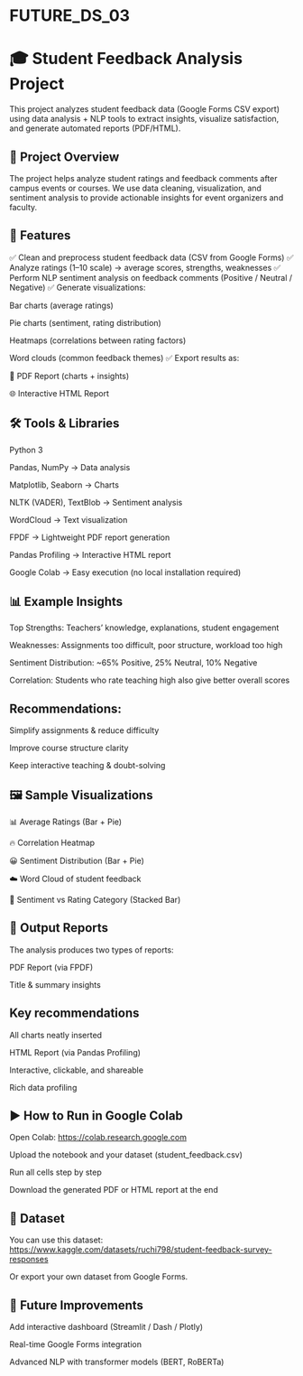 # FUTURE_DS_03
# **🎓 Student Feedback Analysis Project**

This project analyzes student feedback data (Google Forms CSV export) using data analysis + NLP tools to extract insights, visualize satisfaction, and generate automated reports (PDF/HTML).

## **🚀 Project Overview**

The project helps analyze student ratings and feedback comments after campus events or courses.
We use data cleaning, visualization, and sentiment analysis to provide actionable insights for event organizers and faculty.

## **📂 Features**

✅ Clean and preprocess student feedback data (CSV from Google Forms)
✅ Analyze ratings (1–10 scale) → average scores, strengths, weaknesses
✅ Perform NLP sentiment analysis on feedback comments (Positive / Neutral / Negative)
✅ Generate visualizations:

Bar charts (average ratings)

Pie charts (sentiment, rating distribution)

Heatmaps (correlations between rating factors)

Word clouds (common feedback themes)
✅ Export results as:

📄 PDF Report (charts + insights)

🌐 Interactive HTML Report

## **🛠️ Tools & Libraries**

Python 3

Pandas, NumPy → Data analysis

Matplotlib, Seaborn → Charts

NLTK (VADER), TextBlob → Sentiment analysis

WordCloud → Text visualization

FPDF → Lightweight PDF report generation

Pandas Profiling → Interactive HTML report

Google Colab → Easy execution (no local installation required)

## **📊 Example Insights**

Top Strengths: Teachers’ knowledge, explanations, student engagement

Weaknesses: Assignments too difficult, poor structure, workload too high

Sentiment Distribution: ~65% Positive, 25% Neutral, 10% Negative

Correlation: Students who rate teaching high also give better overall scores

## **Recommendations:**

Simplify assignments & reduce difficulty

Improve course structure clarity

Keep interactive teaching & doubt-solving

## **🖼️ Sample Visualizations**

📊 Average Ratings (Bar + Pie)

🔥 Correlation Heatmap

😀 Sentiment Distribution (Bar + Pie)

☁️ Word Cloud of student feedback

📑 Sentiment vs Rating Category (Stacked Bar)

## **📄 Output Reports**

The analysis produces two types of reports:

PDF Report (via FPDF)

Title & summary insights

## **Key recommendations**

All charts neatly inserted

HTML Report (via Pandas Profiling)

Interactive, clickable, and shareable

Rich data profiling

## **▶️ How to Run in Google Colab**

Open Colab: https://colab.research.google.com

Upload the notebook and your dataset (student_feedback.csv)

Run all cells step by step

Download the generated PDF or HTML report at the end

## **📂 Dataset**

You can use this dataset:
https://www.kaggle.com/datasets/ruchi798/student-feedback-survey-responses

Or export your own dataset from Google Forms.

## **📌 Future Improvements**

Add interactive dashboard (Streamlit / Dash / Plotly)

Real-time Google Forms integration

Advanced NLP with transformer models (BERT, RoBERTa)
